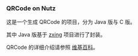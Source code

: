 ### QRCode on Nutz

这是一个生成 QRCode 的项目，分为 Java 版与 C 版。

其中 Java 版基于 [zxing](http://code.google.com/p/zxing/) 项目进行了封装。

QRCode 的详细介绍请参照 [维基百科](http://zh.wikipedia.org/zh-cn/QR%E7%A0%81)。

